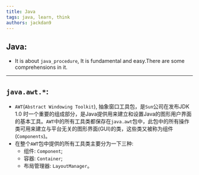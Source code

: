```yaml
---
title: Java
tags: java, learn, think
authors: jackdan9
---
```

## Java:
- It is about `java_procedure`, It is fundamental and easy.There are some comprehensions in it.

-------

## `java.awt.*`:
- `AWT`(`Abstract Windowing Toolkit`), 抽象窗口工具包，是`Sun`公司在发布JDK 1.0 时一个重要的组成部分，是Java提供用来建立和设置Java的图形用户界面的基本工具。`AWT`中的所有工具类都保存在`java.awt`包中，此包中的所有操作类可用来建立与平台无关的图形界面(GUI)的类，这些类又被称为组件(`Components`)。
- 在整个`AWT`包中提供的所有工具类主要分为一下三种:
	- 组件: `Component`;
	- 容器: `Container`;
	- 布局管理器: `LayoutManager`。

